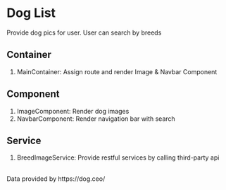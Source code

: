 # Dog List
Provide dog pics for user. User can search by breeds

## Container
1. MainContainer: Assign route and render Image & Navbar Component

## Component
1. ImageComponent: Render dog images
2. NavbarComponent: Render navigation bar with search

## Service
1. BreedImageService: Provide restful services by calling third-party api

<br/>
Data provided by https://dog.ceo/
